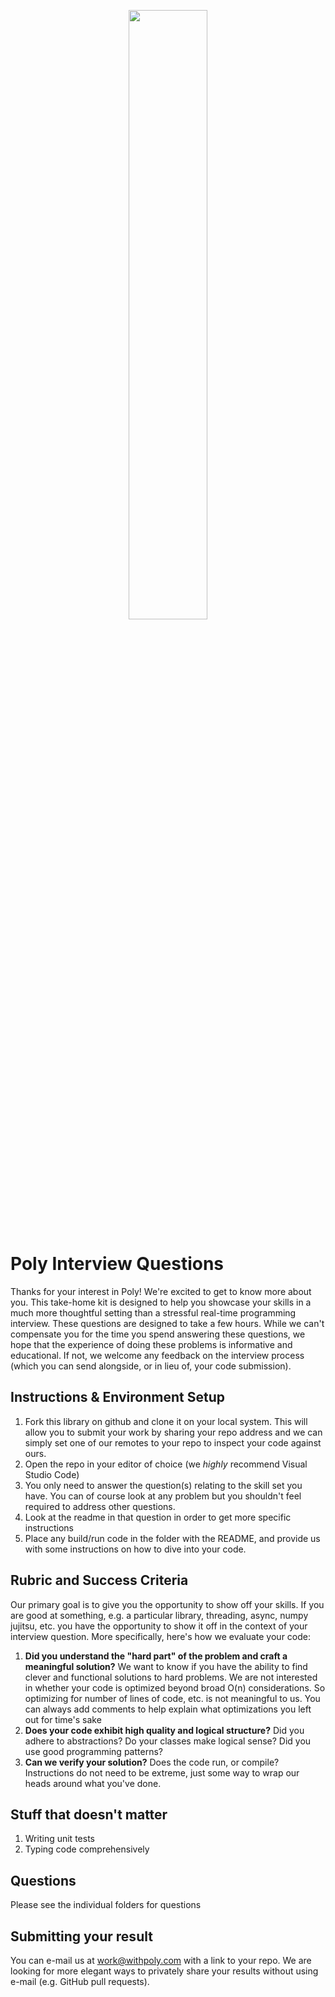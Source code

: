 <p align="center">
    <img src="https://withpoly.com/social.png" width="50%" />
</p>

# Poly Interview Questions

Thanks for your interest in Poly! We're excited to get to know more about you. This take-home kit is designed to help you showcase your skills in a much more thoughtful setting than a stressful real-time programming interview. These questions are designed to take a few hours. While we can't compensate you for the time you spend answering these questions, we hope that the experience of doing these problems is informative and educational. If not, we welcome any feedback on the interview process (which you can send alongside, or in lieu of, your code submission).

## Instructions & Environment Setup

1. Fork this library on github and clone it on your local system. This will allow you to submit your work by sharing your repo address and we can simply set one of our remotes to your repo to inspect your code against ours.
2. Open the repo in your editor of choice (we _highly_ recommend Visual Studio Code)
3. You only need to answer the question(s) relating to the skill set you have. You can of course look at any problem but you shouldn't feel required to address other questions. 
4. Look at the readme in that question in order to get more specific instructions
5. Place any build/run code in the folder with the README, and provide us with some instructions on how to dive into your code.

## Rubric and Success Criteria

Our primary goal is to give you the opportunity to show off your skills. If you are good at something, e.g. a particular library, threading, async, numpy jujitsu, etc. you have the opportunity to show it off in the context of your interview question. More specifically, here's how we evaluate your code:

1. **Did you understand the "hard part" of the problem and craft a meaningful solution?** We want to know if you have the ability to find clever and functional solutions to hard problems. We are not interested in whether your code is optimized beyond broad O(n) considerations. So optimizing for number of lines of code, etc. is not meaningful to us. You can always add comments to help explain what optimizations you left out for time's sake
2. **Does your code exhibit high quality and logical structure?** Did you adhere to abstractions? Do your classes make logical sense? Did you use good programming patterns?
3. **Can we verify your solution?** Does the code run, or compile? Instructions do not need to be extreme, just some way to wrap our heads around what you've done.

## Stuff that doesn't matter

1. Writing unit tests
2. Typing code comprehensively

## Questions

Please see the individual folders for questions

## Submitting your result

You can e-mail us at [work@withpoly.com](mailto:work@withpoly.com) with a link to your repo. We are looking for more elegant ways to privately share your results without using e-mail (e.g. GitHub pull requests).